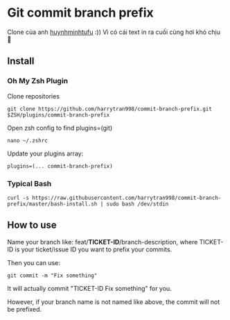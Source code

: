 # Git commit branch prefix

Clone của anh [huynhminhtufu](https://github.com/huynhminhtufu/commit-branch-prefix) :)) Vì có cái text in ra cuối cùng hơi khó chịu 👻

## Install

### Oh My Zsh Plugin

Clone repositories

```
git clone https://github.com/harrytran998/commit-branch-prefix.git $ZSH/plugins/commit-branch-prefix
```

Open zsh config to find plugins=(git)

```
nano ~/.zshrc
```

Update your plugins array:

```
plugins=(... commit-branch-prefix)
```

### Typical Bash

```
curl -s https://raw.githubusercontent.com/harrytran998/commit-branch-prefix/master/bash-install.sh | sudo bash /dev/stdin
```

## How to use

Name your branch like: feat/**TICKET-ID**/branch-description, where TICKET-ID is your ticket/issue ID you want to prefix your commits.

Then you can use:

```
git commit -m "Fix something"
```

It will actually commit "TICKET-ID Fix something" for you.

However, if your branch name is not named like above, the commit will not be prefixed.
